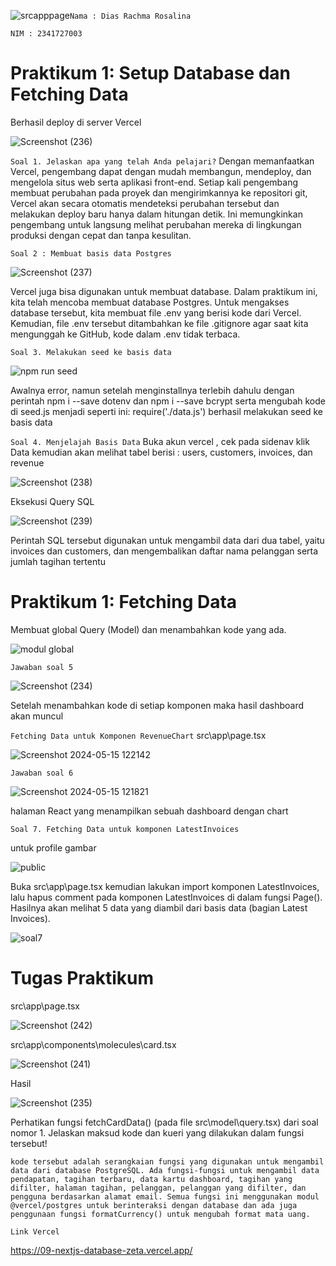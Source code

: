 ![srcapppage](https://github.com/diasrachma/09-nextjs-database/assets/112748414/080c6827-bff1-4d21-bb24-adf78c626fb1)`Nama : Dias Rachma Rosalina`

`NIM : 2341727003`

# Praktikum 1: Setup Database dan Fetching Data

Berhasil deploy di server Vercel

![Screenshot (236)](https://github.com/diasrachma/09-nextjs-database/assets/112748414/74d00f0d-2847-4336-b1bb-6547260597ce)

`Soal 1. Jelaskan apa yang telah Anda pelajari?`
Dengan memanfaatkan Vercel, pengembang dapat dengan mudah membangun, mendeploy, dan mengelola situs web serta aplikasi front-end. Setiap kali pengembang membuat perubahan pada proyek dan mengirimkannya ke repositori git, Vercel akan secara otomatis mendeteksi perubahan tersebut dan melakukan deploy baru hanya dalam hitungan detik. Ini memungkinkan pengembang untuk langsung melihat perubahan mereka di lingkungan produksi dengan cepat dan tanpa kesulitan.

`Soal 2 : Membuat basis data Postgres`

![Screenshot (237)](https://github.com/diasrachma/09-nextjs-database/assets/112748414/74a11d48-0472-412e-ab40-ad6033f33397)

Vercel juga bisa digunakan untuk membuat database. Dalam praktikum ini, kita telah mencoba membuat database Postgres. Untuk mengakses database tersebut, kita membuat file .env yang berisi kode dari Vercel. Kemudian, file .env tersebut ditambahkan ke file .gitignore agar saat kita mengunggah ke GitHub, kode dalam .env tidak terbaca.

`Soal 3. Melakukan seed ke basis data`

![npm run seed](https://github.com/diasrachma/09-nextjs-database/assets/112748414/34821dbc-db0b-4bef-ace3-0f3269ec25b1)

Awalnya error, namun setelah menginstallnya terlebih dahulu dengan perintah npm i --save dotenv
dan npm i --save bcrypt serta mengubah kode di seed.js menjadi seperti ini: require('./data.js') berhasil melakukan seed ke basis data

`Soal 4. Menjelajah Basis Data`
Buka akun vercel , cek pada sidenav klik Data kemudian akan melihat tabel berisi : users, customers, invoices, dan revenue

![Screenshot (238)](https://github.com/diasrachma/09-nextjs-database/assets/112748414/da9f8e85-9690-4746-94a0-e1e8afbdc1b2)

Eksekusi Query SQL 

![Screenshot (239)](https://github.com/diasrachma/09-nextjs-database/assets/112748414/48781088-6141-4a40-8664-dbb801a489d4)

Perintah SQL tersebut digunakan untuk mengambil data dari dua tabel, yaitu invoices dan customers, dan mengembalikan daftar nama pelanggan serta jumlah tagihan tertentu

# Praktikum 1: Fetching Data
Membuat global Query (Model) dan menambahkan kode yang ada.

![modul global](https://github.com/diasrachma/09-nextjs-database/assets/112748414/0175358d-3246-454a-9289-0ee7cd546a59)

`Jawaban soal 5`

![Screenshot (234)](https://github.com/diasrachma/09-nextjs-database/assets/112748414/c2d1e1d0-8f20-4789-ba9e-3cfae5266315)

Setelah menambahkan kode di setiap komponen maka hasil dashboard akan muncul

`Fetching Data untuk Komponen RevenueChart`
src\app\page.tsx

![Screenshot 2024-05-15 122142](https://github.com/diasrachma/09-nextjs-database/assets/112748414/d0855aa7-97b4-4407-9e29-55bd15818e9f)

`Jawaban soal 6`

![Screenshot 2024-05-15 121821](https://github.com/diasrachma/09-nextjs-database/assets/112748414/2b8e72ad-b909-45c2-9455-77dddf3d4493)

halaman React yang menampilkan sebuah dashboard dengan chart

`Soal 7. Fetching Data untuk komponen LatestInvoices`

untuk profile gambar

![public](https://github.com/diasrachma/09-nextjs-database/assets/112748414/89741460-6025-4d9d-bcdb-7c667e47172d)

Buka src\app\page.tsx kemudian lakukan import komponen LatestInvoices, lalu hapus comment pada komponen LatestInvoices di dalam fungsi Page(). Hasilnya akan melihat 5 data yang diambil dari basis data (bagian Latest Invoices).

![soal7](https://github.com/diasrachma/09-nextjs-database/assets/112748414/61a78537-eb49-42a9-adfc-8efe6fad97ad)

# Tugas Praktikum

src\app\page.tsx

![Screenshot (242)](https://github.com/diasrachma/09-nextjs-database/assets/112748414/b14e8ca3-5c76-4cc9-be6f-53959f844497)

src\app\components\molecules\card.tsx

![Screenshot (241)](https://github.com/diasrachma/09-nextjs-database/assets/112748414/d4d02be7-98d5-4ffc-9f20-47e5a24fca07)

Hasil

![Screenshot (235)](https://github.com/diasrachma/09-nextjs-database/assets/112748414/f223c99f-2cb6-4709-9378-82c7547500ae)

Perhatikan fungsi fetchCardData() (pada file src\model\query.tsx) dari soal nomor 1. Jelaskan maksud kode dan kueri yang dilakukan dalam fungsi tersebut!

`kode tersebut adalah serangkaian fungsi yang digunakan untuk mengambil data dari database PostgreSQL. Ada fungsi-fungsi untuk mengambil data pendapatan, tagihan terbaru, data kartu dashboard, tagihan yang difilter, halaman tagihan, pelanggan, pelanggan yang difilter, dan pengguna berdasarkan alamat email. Semua fungsi ini menggunakan modul @vercel/postgres untuk berinteraksi dengan database dan ada juga penggunaan fungsi formatCurrency() untuk mengubah format mata uang.`

`Link Vercel`

https://09-nextjs-database-zeta.vercel.app/

